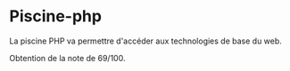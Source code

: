 # Piscine-php

La piscine PHP va permettre d'accéder aux technologies de base du web.

Obtention de la note de 69/100.
